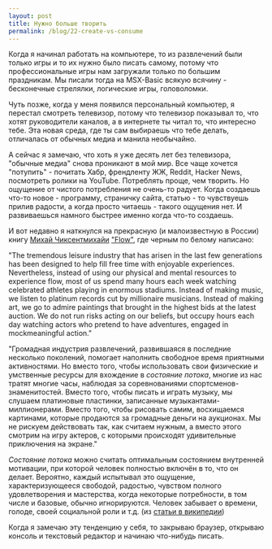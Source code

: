 ```yaml
---
layout: post
title: Нужно больше творить
permalink: /blog/22-create-vs-consume
---
```

Когда я начинал работать на компьютере, то из развлечений были только игры и то их нужно было писать самому, потому что профессиональные игры нам загружали только по большим праздникам. Мы писали тогда на MSX-Basic всякую всячину - бесконечные стрелялки, логические игры, головоломки.

Чуть позже, когда у меня появился персональный компьютер, я перестал смотреть телевизор, потому что телевизор показывал то, что хотят руководители каналов, а в интернете ты читал то, что интересно тебе. Эта новая среда, где ты сам выбираешь что тебе делать, отличалась от обычных медиа и манила необычайно.
<!--more-->

А сейчас я замечаю, что хоть я уже десять лет без телевизора, "обычные медиа" снова проникают в мой мир. Все чаще хочется "потупить" - почитать Хабр, френдленту ЖЖ, Reddit, Hacker News, посмотреть ролики на YouTube. Потреблять проще, чем творить. Но ощущение от чистого потребления не очень-то радует. Когда создаешь что-то новое - программу, страничку сайта, статью - то чувствуешь прилив радости, а когда просто читаешь - такого ощущения нет. И развиваешься намного быстрее именно когда что-то создаешь.

И вот недавно я наткнулся на прекрасную (и малоизвестную в России) книгу [Михай Чиксентмихайи](http://ru.wikipedia.org/wiki/Чиксентмихайи,_Михай) ["Flow"](http://books.google.ru/books?id=lNt6bdfoyxQC&printsec=frontcover&dq=Flow:+The+Psychology+of+Optimal+Experience&source=bl&ots=k7NAlug5zb&sig=9eO0_MhfX3mMhtYgsS7OcaQBqoc&hl=ru&ei=lLGQS_PGHoqImgOKipS0Cw&sa=X&oi=book_result&ct=result&resnum=1&ved=0CAkQ6AEwAA#v=onepage&q=Flow%3A%20The%20Psychology%20of%20Optimal%20Experience&f=false), где черным по белому написано:

"The tremendous leisure industry that has arisen in the last few generations has been designed to help fill free time with enjoyable experiences. Nevertheless, instead of using our physical and mental resources to experience flow, most of us spend many hours each week watching celebrated athletes playing in enormous stadiums. Instead of making music, we listen to platinum records cut by millionaire musicians. Instead of making art, we go to admire paintings that brought in the highest bids at the latest auction. We do not run risks acting on our beliefs, but occupy hours each day watching actors who pretend to have adventures, engaged in mockmeaningful action."

"Громадная индустрия развлечений, развившаяся в последние несколько поколений, помогает наполнить свободное время приятными активностями. Но вместо того, чтобы использовать свои физические и умственные ресурсы для вхождение в *состояние потока*, многие из нас тратят многие часы, наблюдая за соревнованиями спортсменов-знаменитостей. Вместо того, чтобы писать и играть музыку, мы слушаем платиновые пластинки, записанные музыкантами-миллионерами. Вместо того, чтобы рисовать самим, восхищаемся картинами, которые продаются за громадные деньги на аукционах. Мы не рискуем действовать так, как считаем нужным, а вместо этого смотрим на игру актеров, с которыми происходят удивительные приключения на экране."

*Состояние потока* можно считать оптимальным состоянием внутренней мотивации, при которой человек полностью включён в то, что он делает. Вероятно, каждый испытывал это ощущение, характеризующееся свободой, радостью, чувством полного удовлетворения и мастерства, когда некоторые потребности, в том числе и базовые, обычно игнорируются. Человек забывает о времени, голоде, своей социальной роли и т.д. (из [статьи в википедии](http://ru.wikipedia.org/wiki/Чиксентмихайи,_Михай))

Когда я замечаю эту тенденцию у себя, то закрываю браузер, открываю консоль и текстовый редактор и начинаю что-нибудь писать.
